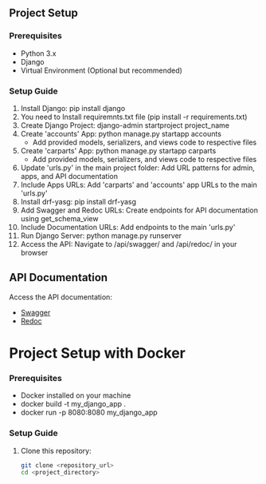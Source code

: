 ## Project Setup

### Prerequisites
- Python 3.x
- Django
- Virtual Environment (Optional but recommended)

### Setup Guide
1. Install Django: pip install django
2. You need to Install requiremnts.txt file (pip install -r requirements.txt)
3. Create Django Project: django-admin startproject project_name
4. Create 'accounts' App: python manage.py startapp accounts
    - Add provided models, serializers, and views code to respective files
5. Create 'carparts' App: python manage.py startapp carparts
    - Add provided models, serializers, and views code to respective files
6. Update 'urls.py' in the main project folder: Add URL patterns for admin, apps, and API documentation
7. Include Apps URLs: Add 'carparts' and 'accounts' app URLs to the main 'urls.py'
8. Install drf-yasg: pip install drf-yasg
9. Add Swagger and Redoc URLs: Create endpoints for API documentation using get_schema_view
10. Include Documentation URLs: Add endpoints to the main 'urls.py'
11. Run Django Server: python manage.py runserver
12. Access the API: Navigate to /api/swagger/ and /api/redoc/ in your browser



## API Documentation

Access the API documentation:

- [Swagger](/api/swagger/)
- [Redoc](/api/redoc/)


# Project Setup with Docker

### Prerequisites
- Docker installed on your machine
- docker build -t my_django_app .
- docker run -p 8080:8080 my_django_app

### Setup Guide
1. Clone this repository:
   ```bash
   git clone <repository_url>
   cd <project_directory>
